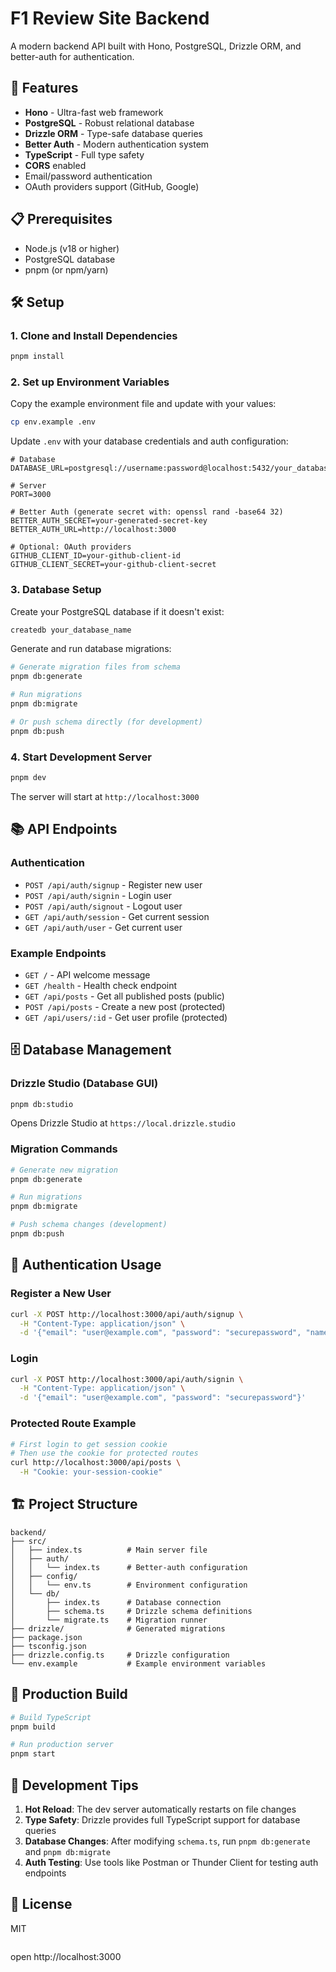 # F1 Review Site Backend

A modern backend API built with Hono, PostgreSQL, Drizzle ORM, and better-auth for authentication.

## 🚀 Features

- **Hono** - Ultra-fast web framework
- **PostgreSQL** - Robust relational database
- **Drizzle ORM** - Type-safe database queries
- **Better Auth** - Modern authentication system
- **TypeScript** - Full type safety
- **CORS** enabled
- Email/password authentication
- OAuth providers support (GitHub, Google)

## 📋 Prerequisites

- Node.js (v18 or higher)
- PostgreSQL database
- pnpm (or npm/yarn)

## 🛠️ Setup

### 1. Clone and Install Dependencies

```bash
pnpm install
```

### 2. Set up Environment Variables

Copy the example environment file and update with your values:

```bash
cp env.example .env
```

Update `.env` with your database credentials and auth configuration:

```env
# Database
DATABASE_URL=postgresql://username:password@localhost:5432/your_database_name

# Server
PORT=3000

# Better Auth (generate secret with: openssl rand -base64 32)
BETTER_AUTH_SECRET=your-generated-secret-key
BETTER_AUTH_URL=http://localhost:3000

# Optional: OAuth providers
GITHUB_CLIENT_ID=your-github-client-id
GITHUB_CLIENT_SECRET=your-github-client-secret
```

### 3. Database Setup

Create your PostgreSQL database if it doesn't exist:

```bash
createdb your_database_name
```

Generate and run database migrations:

```bash
# Generate migration files from schema
pnpm db:generate

# Run migrations
pnpm db:migrate

# Or push schema directly (for development)
pnpm db:push
```

### 4. Start Development Server

```bash
pnpm dev
```

The server will start at `http://localhost:3000`

## 📚 API Endpoints

### Authentication

- `POST /api/auth/signup` - Register new user
- `POST /api/auth/signin` - Login user
- `POST /api/auth/signout` - Logout user
- `GET /api/auth/session` - Get current session
- `GET /api/auth/user` - Get current user

### Example Endpoints

- `GET /` - API welcome message
- `GET /health` - Health check endpoint
- `GET /api/posts` - Get all published posts (public)
- `POST /api/posts` - Create a new post (protected)
- `GET /api/users/:id` - Get user profile (protected)

## 🗄️ Database Management

### Drizzle Studio (Database GUI)

```bash
pnpm db:studio
```

Opens Drizzle Studio at `https://local.drizzle.studio`

### Migration Commands

```bash
# Generate new migration
pnpm db:generate

# Run migrations
pnpm db:migrate

# Push schema changes (development)
pnpm db:push
```

## 🔐 Authentication Usage

### Register a New User

```bash
curl -X POST http://localhost:3000/api/auth/signup \
  -H "Content-Type: application/json" \
  -d '{"email": "user@example.com", "password": "securepassword", "name": "John Doe"}'
```

### Login

```bash
curl -X POST http://localhost:3000/api/auth/signin \
  -H "Content-Type: application/json" \
  -d '{"email": "user@example.com", "password": "securepassword"}'
```

### Protected Route Example

```bash
# First login to get session cookie
# Then use the cookie for protected routes
curl http://localhost:3000/api/posts \
  -H "Cookie: your-session-cookie"
```

## 🏗️ Project Structure

```
backend/
├── src/
│   ├── index.ts          # Main server file
│   ├── auth/
│   │   └── index.ts      # Better-auth configuration
│   ├── config/
│   │   └── env.ts        # Environment configuration
│   └── db/
│       ├── index.ts      # Database connection
│       ├── schema.ts     # Drizzle schema definitions
│       └── migrate.ts    # Migration runner
├── drizzle/              # Generated migrations
├── package.json
├── tsconfig.json
├── drizzle.config.ts     # Drizzle configuration
└── env.example           # Example environment variables
```

## 🚀 Production Build

```bash
# Build TypeScript
pnpm build

# Run production server
pnpm start
```

## 🔧 Development Tips

1. **Hot Reload**: The dev server automatically restarts on file changes
2. **Type Safety**: Drizzle provides full TypeScript support for database queries
3. **Database Changes**: After modifying `schema.ts`, run `pnpm db:generate` and `pnpm db:migrate`
4. **Auth Testing**: Use tools like Postman or Thunder Client for testing auth endpoints

## 📝 License

MIT

```

```

open http://localhost:3000

```

```
